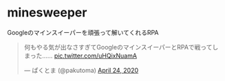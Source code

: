 # minesweeper
Googleのマインスイーパーを頑張って解いてくれるRPA

<blockquote class="twitter-tweet"><p lang="ja" dir="ltr">何もやる気が出なさすぎてGoogleのマインスイーパーとRPAで戦ってしまった…… <a href="https://t.co/uHQixNuamA">pic.twitter.com/uHQixNuamA</a></p>&mdash; ぱくとま (@pakutoma) <a href="https://twitter.com/pakutoma/status/1253759408099569664?ref_src=twsrc%5Etfw">April 24, 2020</a></blockquote> <script async src="https://platform.twitter.com/widgets.js" charset="utf-8"></script>
